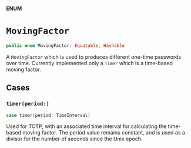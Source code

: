 **ENUM**

# `MovingFactor`

```swift
public enum MovingFactor: Equatable, Hashable
```

A `MovingFactor` which is used to produces different one-time passwords over time.
Currently implemented only a `Timer` which is a time-based moving factor.

## Cases
### `timer(period:)`

```swift
case timer(period: TimeInterval)
```

Used for TOTP, with an associated time interval for calculating the time-based moving factor.
The period value remains constant, and is used as a divisor for the number of seconds since the Unix epoch.
